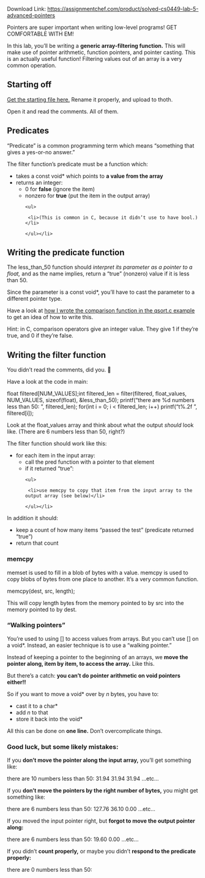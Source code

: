 Download Link: https://assignmentchef.com/product/solved-cs0449-lab-5-advanced-pointers
<br>



Pointers are super important when writing low-level programs! GET COMFORTABLE WITH EM!

In this lab, you’ll be writing a <strong>generic array-filtering function.</strong> This will make use of pointer arithmetic, function pointers, and pointer casting. This is an actually useful function! Filtering values out of an array is a very common operation.

<h2>Starting off</h2>

<a href="/teaching/classes/cs0449/labs/lab5.c">Get the starting file here.</a> Rename it properly, and upload to thoth.

Open it and read the comments. All of them.

<h2>Predicates</h2>

“Predicate” is a common programming term which means “something that gives a yes-or-no answer.”

The filter function’s predicate must be a function which:

<ul>

 <li>takes a const void* which points to <strong>a value from the array</strong></li>

 <li>returns an integer:

  <ul>

   <li>0 for <strong>false</strong> (ignore the item)</li>

   <li>nonzero for <strong>true</strong> (put the item in the output array)

    <ul>

     <li>(This is common in C, because it didn’t use to have bool.)</li>

    </ul></li>

  </ul></li>

</ul>

<h2>Writing the predicate function</h2>

The less_than_50 function should <em>interpret its parameter as a pointer to a </em><em>float</em><em>,</em> and as the name implies, return a “true” (nonzero) value if it is less than 50.

Since the parameter is a const void*, you’ll have to cast the parameter to a different pointer type.

Have a look at <a href="/teaching/classes/cs0449/examples/14_qsort.c">how I wrote the comparison function in the qsort.c example</a> to get an idea of how to write this.

Hint: in C, comparison operators give an integer value. They give 1 if they’re true, and 0 if they’re false.

<h2>Writing the filter function</h2>

You didn’t read the comments, did you. &#x1f624;

Have a look at the code in main:

float filtered[NUM_VALUES];int filtered_len = filter(filtered, float_values, NUM_VALUES, sizeof(float), &amp;less_than_50); printf(“there are %d numbers less than 50:
”, filtered_len); for(int i = 0; i &lt; filtered_len; i++)    printf(“t%.2f
”, filtered[i]);

Look at the float_values array and think about what the output <em>should</em> look like. (There are 6 numbers less than 50, right?)

The filter function should work like this:

<ul>

 <li>for each item in the input array:

  <ul>

   <li>call the pred function with a pointer to that element</li>

   <li>if it returned “true”:

    <ul>

     <li>use memcpy to copy that item from the input array to the output array (see below)</li>

    </ul></li>

  </ul></li>

</ul>

In addition it should:

<ul>

 <li>keep a count of how many items “passed the test” (predicate returned “true”)</li>

 <li>return that count</li>

</ul>

<h3>memcpy</h3>

memset is used to fill in a blob of bytes with a value. memcpy is used to copy blobs of bytes from one place to another. It’s a very common function.

memcpy(dest, src, length);

This will copy length bytes from the memory pointed to by src into the memory pointed to by dest.

<h3>“Walking pointers”</h3>

You’re used to using [] to access values from arrays. But you can’t use [] on a void*. Instead, an easier technique is to use a “walking pointer.”

Instead of keeping a pointer to the beginning of an arrays, we <strong>move the pointer along, item by item, to access the array.</strong> Like this.

But there’s a catch: <strong>you can’t do pointer arithmetic on void pointers either!!</strong>

So if you want to move a void* over by <em>n</em> bytes, you have to:

<ul>

 <li>cast it to a char*</li>

 <li>add <em>n</em> to that</li>

 <li>store it back into the void*</li>

</ul>

All this can be done on <strong>one line.</strong> Don’t overcomplicate things.

<h3>Good luck, but some likely mistakes:</h3>

If you <strong>don’t move the pointer along the </strong><strong>input</strong><strong> array,</strong> you’ll get something like:

there are 10 numbers less than 50:        31.94        31.94        31.94        …etc…

If you <strong>don’t move the pointers by the right number of bytes,</strong> you might get something like:

there are 6 numbers less than 50:        127.76        36.10        0.00        …etc…

If you moved the input pointer right, but <strong>forgot to move the </strong><strong>output</strong><strong> pointer along:</strong>

there are 6 numbers less than 50:        19.60        0.00        …etc…

If you didn’t <strong>count properly,</strong> or maybe you didn’t <strong>respond to the predicate properly:</strong>

there are 0 numbers less than 50: